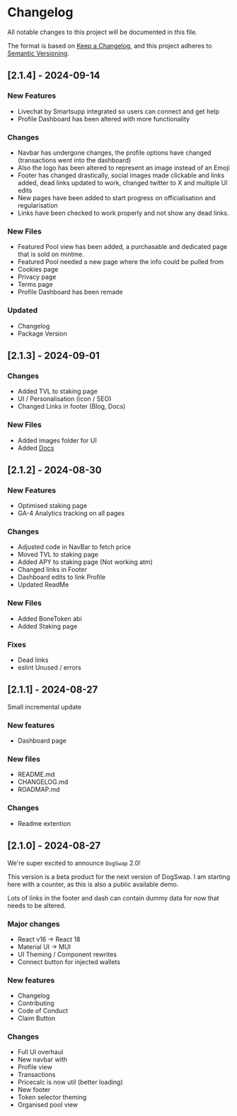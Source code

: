 # Changelog

All notable changes to this project will be documented in this file.

The format is based on [Keep a Changelog](https://keepachangelog.com/en/1.0.0/),
and this project adheres to [Semantic Versioning](https://semver.org/spec/v2.0.0.html).

## [2.1.4] - 2024-09-14

### New Features

- Livechat by Smartsupp integrated so users can connect and get help
- Profile Dashboard has been altered with more functionality

### Changes

- Navbar has undergone changes, the profile options have changed (transactions went into the dashboard)
- Also the logo has been altered to represent an image instead of an Emoji
- Footer has changed drastically, social images made clickable and links added, 
dead links updated to work, changed twitter to X and multiple UI edits
- New pages have been added to start progress on officialisation and regularisation
- Links have been checked to work properly and not show any dead links.

### New Files

- Featured Pool view has been added, a purchasable and dedicated page that is sold on mintme.
- Featured Pool needed a new page where the info could be pulled from
- Cookies page
- Privacy page
- Terms page
- Profile Dashboard has been remade

### Updated

- Changelog
- Package Version

## [2.1.3] - 2024-09-01

### Changes

- Added TVL to staking page
- UI / Personalisation (icon / SEO)
- Changed Links in footer (Blog, Docs)

### New Files

- Added images folder for UI
- Added [Docs](https://docs.dogswap.xyz)

## [2.1.2] - 2024-08-30

### New Features

- Optimised staking page
- GA-4 Analytics tracking on all pages

### Changes

- Adjusted code in NavBar to fetch price
- Moved TVL to staking page
- Added APY to staking page (Not working atm)
- Changed links in Footer
- Dashboard edits to link Profile
- Updated ReadMe

### New Files

- Added BoneToken abi
- Added Staking page

### Fixes

- Dead links
- eslint Unused / errors

## [2.1.1] - 2024-08-27

Small incremental update

### New features

- Dashboard page

### New files

- README.md
- CHANGELOG.md
- ROADMAP.md

### Changes

- Readme extention

## [2.1.0] - 2024-08-27

We're super excited to announce `DogSwap` 2.0!

This version is a beta product for the next version of DogSwap.
I am starting here with a counter, as this is also a public available demo.

Lots of links in the footer and dash can contain dummy data for now that needs to be altered.

### Major changes

- React v16 -> React 18
- Material UI -> MUI
- UI Theming / Component rewrites
- Connect button for injected wallets

### New features

- Changelog
- Contributing
- Code of Conduct
- Claim Button

### Changes

- Full UI overhaul
 - New navbar with
  - Profile view
  - Transactions
  - Pricecalc is now util (better loading)
 - New footer
- Token selector theming
- Organised pool view